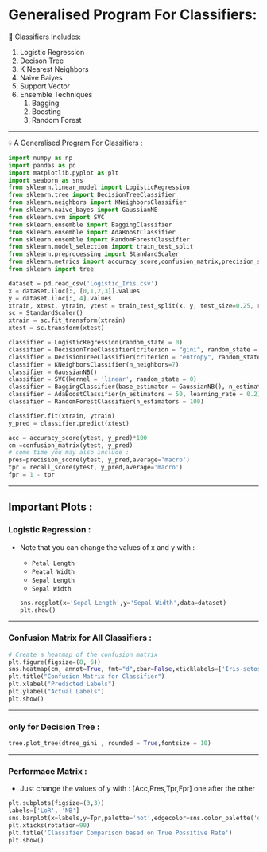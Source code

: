 # Generalised Program For Classifiers:

<aside>
🤖 Classifiers Includes:

1. Logistic Regression
2. Decison Tree
3. K Nearest Neighbors
4. Naive Baiyes
5. Support Vector 
6. Ensemble Techniques
    1. Bagging
    2. Boosting
    3. Random Forest
</aside>

---

<aside>
💀 A Generalised Program For Classifiers :

```python
import numpy as np
import pandas as pd
import matplotlib.pyplot as plt
import seaborn as sns
from sklearn.linear_model import LogisticRegression
from sklearn.tree import DecisionTreeClassifier
from sklearn.neighbors import KNeighborsClassifier
from sklearn.naive_bayes import GaussianNB
from sklearn.svm import SVC
from sklearn.ensemble import BaggingClassifier
from sklearn.ensemble import AdaBoostClassifier
from sklearn.ensemble import RandomForestClassifier
from sklearn.model_selection import train_test_split
from sklearn.preprocessing import StandardScaler
from sklearn.metrics import accuracy_score,confusion_matrix,precision_score,recall_score
from sklearn import tree
```

```python
dataset = pd.read_csv('Logistic_Iris.csv')
x = dataset.iloc[:, [0,1,2,3]].values
y = dataset.iloc[:, 4].values
xtrain, xtest, ytrain, ytest = train_test_split(x, y, test_size=0.25, random_state=0)
sc = StandardScaler()
xtrain = sc.fit_transform(xtrain)
xtest = sc.transform(xtest)
```

```python
classifier = LogisticRegression(random_state = 0)
classifier = DecisionTreeClassifier(criterion = "gini", random_state = 100,max_depth=3, min_samples_leaf=5)
classifier = DecisionTreeClassifier(criterion = "entropy", random_state = 100,max_depth=3, min_samples_leaf=5)
classifier = KNeighborsClassifier(n_neighbors=7)
classifier = GaussianNB()
classifier = SVC(kernel = 'linear', random_state = 0)
classifier = BaggingClassifier(base_estimator = GaussianNB(), n_estimators = 100, random_state= 0)
classifier = AdaBoostClassifier(n_estimators = 50, learning_rate = 0.2)
classifier = RandomForestClassifier(n_estimators = 100)

```

```python
classifier.fit(xtrain, ytrain)
y_pred = classifier.predict(xtest)
```

```python
acc = accuracy_score(ytest, y_pred)*100
cm =confusion_matrix(ytest, y_pred)
# some time you may also include :
pres=precision_score(ytest, y_pred,average='macro')
tpr = recall_score(ytest, y_pred,average='macro')
fpr = 1 - tpr
```

</aside>

---
## Important Plots :

<aside>
    
### Logistic Regression :

- Note that you can change the values of x and y with :
    - `Petal Length`
    - `Peatal Width`
    - `Sepal Length`
    - `Sepal Width`
    
    ```python
    sns.regplot(x='Sepal Length',y='Sepal Width',data=dataset)
    plt.show()
    ```
    
</aside>

---

<aside>
    
### Confusion Matrix for All Classifiers :

```python
# Create a heatmap of the confusion matrix
plt.figure(figsize=(8, 6))
sns.heatmap(cm, annot=True, fmt="d",cbar=False,xticklabels=['Iris-setosa', 'Iris-versicolor', 'Iris-virginica'],yticklabels=['Iris-setosa', 'Iris-versicolor', 'Iris-virginica'])
plt.title("Confusion Matrix for Classifier")
plt.xlabel("Predicted Labels")
plt.ylabel("Actual Labels")
plt.show()
```

</aside>

---

<aside>

### only for Decision Tree :

```python
tree.plot_tree(dtree_gini , rounded = True,fontsize = 10)
```

</aside>

---

<aside>

### Performace Matrix :

- Just change the values of y with : [Acc,Pres,Tpr,Fpr] one after the other

```python
plt.subplots(figsize=(3,3))
labels=['LoR', 'NB']
sns.barplot(x=labels,y=Tpr,palette='hot',edgecolor=sns.color_palette('dark',7))
plt.xticks(rotation=90)
plt.title('Classifier Comparison based on True Possitive Rate')
plt.show()
```

</aside>
